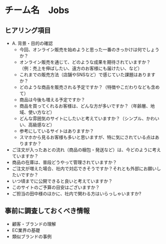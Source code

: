 # チーム名　Jobs
## ヒアリング項目
- A. 背景・目的の確認
  - 今回、オンライン販売を始めようと思った一番のきっかけは何でしょうか？
  - オンライン販売を通じて、どのような成果を期待されていますか？（例：売上を伸ばしたい、遠方のお客様にも届けたい、など）
  - これまでの販売方法（店舗やSNSなど）で感じていた課題はありますか？
  - どのような商品を販売される予定ですか？（特徴やこだわりなども含めて）
  - 商品は今後も増える予定ですか？
  - 商品を買ってくれるお客様は、どんな方が多いですか？（年齢層、地域、使い方など）
  - どんな雰囲気のサイトにしたいと考えていますか？（シンプル、かわいい、高級感など）
  - 参考にしているサイトはありますか？
  - スマホから見るお客様も多いと思いますが、特に気にされている点はありますか？
- ご注文が入ったあとの流れ（商品の梱包・発送など）は、今どのように考えていますか？
- 商品の在庫は、普段どうやって管理されていますか？
- ご注文が増えた場合、社内で対応できそうですか？それとも外部にお願いしたいですか？
- いつ頃までに公開できると良いと考えていますか？
- このサイトのご予算の目安はございますか？
- ご担当の田中様のほかに、社内で関わる方はいらっしゃいますか?
## 事前に調査しておくべき情報
- 顧客・ブランドの理解
- EC業界の基礎
- 類似ブランドの事例

